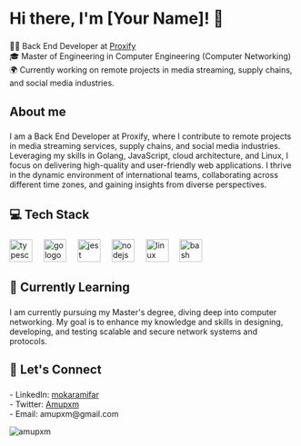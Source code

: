 
<h1 align="left">Hi there, I'm [Your Name]! 👋</h1>

###

<p align="left">👨‍💻 Back End Developer at <a href="https://proxify.io">Proxify</a> <br>🎓 Master of Engineering in Computer Engineering (Computer Networking)  <br>🌍 Currently working on remote projects in media streaming, supply chains, and social media industries.</p>

###

<h2 align="left">About me</h2>

###

<p align="left">I am a Back End Developer at Proxify, where I contribute to remote projects in media streaming services, supply chains, and social media industries. Leveraging my skills in Golang, JavaScript, cloud architecture, and Linux, I focus on delivering high-quality and user-friendly web applications. I thrive in the dynamic environment of international teams, collaborating across different time zones, and gaining insights from diverse perspectives.</p>

###

<h2 align="left">💻 Tech Stack</h2>

###

<div align="left">
  <img src="https://cdn.jsdelivr.net/gh/devicons/devicon/icons/typescript/typescript-original.svg" height="40" alt="typescript logo"  />
  <img width="12" />
  <img src="https://cdn.jsdelivr.net/gh/devicons/devicon/icons/go/go-original.svg" height="40" alt="go logo"  />
  <img width="12" />
  <img src="https://cdn.jsdelivr.net/gh/devicons/devicon/icons/jest/jest-plain.svg" height="40" alt="jest logo"  />
  <img width="12" />
  <img src="https://cdn.jsdelivr.net/gh/devicons/devicon/icons/nodejs/nodejs-original.svg" height="40" alt="nodejs logo"  />
  <img width="12" />
  <img src="https://cdn.jsdelivr.net/gh/devicons/devicon/icons/linux/linux-original.svg" height="40" alt="linux logo"  />
  <img width="12" />
  <img src="https://cdn.jsdelivr.net/gh/devicons/devicon/icons/bash/bash-original.svg" height="40" alt="bash logo"  />
</div>

###

<h2 align="left">🌱 Currently Learning</h2>

###

<p align="left">I am currently pursuing my Master's degree, diving deep into computer networking. My goal is to enhance my knowledge and skills in designing, developing, and testing scalable and secure network systems and protocols.</p>

###

<h2 align="left">🤝 Let's Connect</h2>

###

<p align="left">- LinkedIn: <a href="https://www.linkedin.com/in/mokaramifar/">mokaramifar<a/><br>- Twitter: <a href="https://twitter.com/amupxm">Amupxm<a/><br>- Email: amupxm@gmail.com</p>
<p align="left"> <img src="https://komarev.com/ghpvc/?username=amupxm&label=Profile%20views&color=0e75b6&style=flat" alt="amupxm" /> </p>

###
